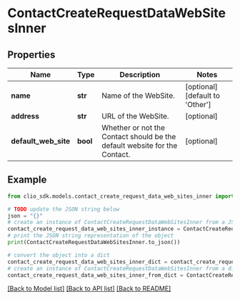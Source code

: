 # ContactCreateRequestDataWebSitesInner


## Properties

Name | Type | Description | Notes
------------ | ------------- | ------------- | -------------
**name** | **str** | Name of the WebSite. | [optional] [default to 'Other']
**address** | **str** | URL of the WebSite. | [optional] 
**default_web_site** | **bool** | Whether or not the Contact should be the default website for the Contact. | [optional] 

## Example

```python
from clio_sdk.models.contact_create_request_data_web_sites_inner import ContactCreateRequestDataWebSitesInner

# TODO update the JSON string below
json = "{}"
# create an instance of ContactCreateRequestDataWebSitesInner from a JSON string
contact_create_request_data_web_sites_inner_instance = ContactCreateRequestDataWebSitesInner.from_json(json)
# print the JSON string representation of the object
print(ContactCreateRequestDataWebSitesInner.to_json())

# convert the object into a dict
contact_create_request_data_web_sites_inner_dict = contact_create_request_data_web_sites_inner_instance.to_dict()
# create an instance of ContactCreateRequestDataWebSitesInner from a dict
contact_create_request_data_web_sites_inner_from_dict = ContactCreateRequestDataWebSitesInner.from_dict(contact_create_request_data_web_sites_inner_dict)
```
[[Back to Model list]](../README.md#documentation-for-models) [[Back to API list]](../README.md#documentation-for-api-endpoints) [[Back to README]](../README.md)


